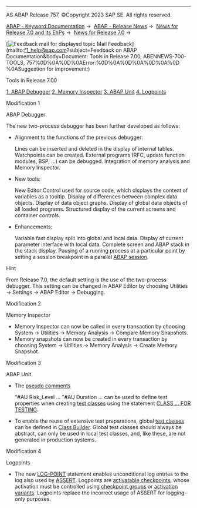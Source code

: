   

* * *

AS ABAP Release 757, ©Copyright 2023 SAP SE. All rights reserved.

[ABAP - Keyword Documentation](https://help.sap.com/doc/abapdocu_757_index_htm/7.57/en-US/abenabap.htm) →  [ABAP - Release News](https://help.sap.com/doc/abapdocu_757_index_htm/7.57/en-US/abennews.htm) →  [News for Release 7.0 and its EhPs](https://help.sap.com/doc/abapdocu_757_index_htm/7.57/en-US/abennews-70_ehps.htm) →  [News for Release 7.0](https://help.sap.com/doc/abapdocu_757_index_htm/7.57/en-US/abennews-70.htm) → 

 [![](Mail.gif?object=Mail.gif&sap-language=EN "Feedback mail for displayed topic") Mail Feedback](mailto:f1_help@sap.com?subject=Feedback on ABAP Documentation&body=Document: Tools in Release 7.00, ABENNEWS-700-TOOLS, 757%0D%0A%0D%0AError:%0D%0A%0D%0A%0D%0A%0D
%0ASuggestion for improvement:)

Tools in Release 7.00

[1\. ABAP Debugger](#!ABAP_MODIFICATION_1@1@)
[2\. Memory Inspector](#!ABAP_MODIFICATION_2@2@)
[3\. ABAP Unit](#!ABAP_MODIFICATION_3@3@)
[4\. Logpoints](#!ABAP_MODIFICATION_4@4@)

Modification 1   

ABAP Debugger

The new two-process debugger has been further developed as follows:

-   Alignment to the functions of the previous debugger:
    
    Lines can be inserted and deleted in the display of internal tables.
    Watchpoints can be created.
    External programs (RFC, update function modules, BSP, ...) can be debugged.
    Integration of memory analysis and Memory Inspector.
    
-   New tools:
    
    New Editor Control used for source code, which displays the content of variables as a tooltip.
    Display of differences between complex data objects.
    Display of data object graphs.
    Display of global data objects of all loaded programs.
    Structured display of the current screens and container controls.
    
-   Enhancements:
    
    Variable fast display split into global and local data. Display of current parameter interface with local data.
    Complete screen and ABAP stack in the stack display.
    Pausing of a running process at a particular point by setting a session breakpoint in a parallel [ABAP session](https://help.sap.com/doc/abapdocu_757_index_htm/7.57/en-US/abenabap_session_glosry.htm "Glossary Entry").
    

Hint

From Release 7.0, the default setting is the use of the two-process debugger. This setting can be changed in ABAP Editor by choosing Utilities → Settings → ABAP Editor → Debugging.

Modification 2   

Memory Inspector

-   Memory Inspector can now be called in every transaction by choosing System → Utilities → Memory Analysis → Compare Memory Snapshots.
-   Memory snapshots can now be created in every transaction by choosing System → Utilities → Memory Analysis → Create Memory Snapshot.

Modification 3   

ABAP Unit

-   The [pseudo comments](https://help.sap.com/doc/abapdocu_757_index_htm/7.57/en-US/abenpseudo_comment_glosry.htm "Glossary Entry")
    
    "#AU Risk\_Level ...
    "#AU Duration ...
    can be used to define test properties when creating [test classes](https://help.sap.com/doc/abapdocu_757_index_htm/7.57/en-US/abentest_class_glosry.htm "Glossary Entry") using the statement [CLASS ... FOR TESTING](https://help.sap.com/doc/abapdocu_757_index_htm/7.57/en-US/abapclass_options.htm).
    
-   To enable the reuse of extensive test preparations, global [test classes](https://help.sap.com/doc/abapdocu_757_index_htm/7.57/en-US/abentest_class_glosry.htm "Glossary Entry") can be defined in [Class Builder](https://help.sap.com/doc/abapdocu_757_index_htm/7.57/en-US/abenclass_builder_glosry.htm "Glossary Entry"). Global test classes should always be abstract, can only be used in local test classes, and, like these, are not generated in production systems.

Modification 4   

Logpoints

-   The new [LOG-POINT](https://help.sap.com/doc/abapdocu_757_index_htm/7.57/en-US/abaplog-point.htm) statement enables unconditional log entries to the log also used by [ASSERT](https://help.sap.com/doc/abapdocu_757_index_htm/7.57/en-US/abapassert.htm). Logpoints are [activatable checkpoints](https://help.sap.com/doc/abapdocu_757_index_htm/7.57/en-US/abenactivatable_checkpoint_glosry.htm "Glossary Entry"), whose activation must be controlled using [checkpoint groups](https://help.sap.com/doc/abapdocu_757_index_htm/7.57/en-US/abencheckpoint_group_glosry.htm "Glossary Entry") or [activation variants](https://help.sap.com/doc/abapdocu_757_index_htm/7.57/en-US/abenactivation_variant_glosry.htm "Glossary Entry"). Logpoints replace the incorrect usage of ASSERT for logging-only purposes.